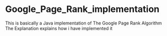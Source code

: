 # Google_Page_Rank_implementation
This is basically a Java implementation of The Google Page Rank Algorithm
The Explanation explains how i have implemented it
